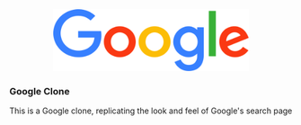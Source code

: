 <div align="center">
  <img src="./src/assets/media/img/goo-logo.png" width="348.61" height="110" alt="Google logo"/>
</div>

### Google Clone
This is a Google clone, replicating the look and feel of Google's search page
